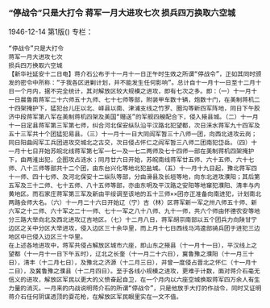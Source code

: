 ### “停战令”只是大打令  蒋军一月大进攻七次  损兵四万换取六空城

1946-12-14
第1版()
专栏：

    “停战令”只是大打令
    蒋军一月大进攻七次
    损兵四万换取六空城
    【新华社延安十二日电】蒋介石公布于十一月十一日正午时生效之所谓“停战令”，正如其同时颁发的密令中所称：“于我各区进剿计划，并不能发生任何影响”。总计自十一月十一日至十二月十日一个月内，据不完全统计，其对解放区较大规模之进攻，即有七次之多。即：（一）十一月十一日晨鲁南蒋军二十六师五十九师、七十七师等部，附装甲车数十辆，炮数十门，在美制蒋机二十四架掩护下，猛犯台儿庄以北、峄县以南、津浦支线之竹罗、圈沟等新四军阵地，同日下午胶济中段蒋军第八军在美制蒋机四架及美国“赠送”的军舰四艘配合下，侵入掖县城。（二）十一月十一日定县蒋军第三军第七师，纠合河北保安纵队沿平汉路北犯望都，次日涞水蒋军九十四军及五十三军共十个团猛犯易县。（三）十一月十一日大同阎军暂三十八师一团，向西北进攻云岗；同日阳曲阎军工兵团进攻交城北之古交，次日侵占怀仁之阎军暂三八师二团南犯岱岳。（四）十一月十七日开始苏皖北线蒋军第七军一七一及一七二两师及七十四师一部在美制蒋机四架掩护下，由两淮出犯，企图攻占涟水；同月廿六日开始，苏皖南线蒋军廿五师、六十五师、六十七师、八十三师等部共十二个团，由东台兴化等地北犯盐城。（五）十一月十九日起，豫北蒋军四十一师、四十七师、及河北保安十二纵队等部，分由滑县及长垣等地，向东北进攻濮阳；其后第五军及三十二师、七十五师、八十五师等部，亦由东明及平汉路之安阳等地窜犯濮阳、清丰与内黄地区。而石家庄蒋军第三军及新由平绥调至该地的五十三师××团亦正准备向南进犯，计划南北两路会师大名。（六）十一月二十六日开始辽（宁）吉（林）区蒋军新一军之卅八师五十师、新六军之十二师、六十军之二十一师、七十一军之八十八师、九十一师，共六个师由怀德农安等地分三路大举向北及西北进攻辽吉地区。（七）十二月八日，蒋军胡宗南部以五个团兵力向陕甘宁边区之关中分区大举进攻，侵入边区三十余华里，而上月十七日西线马鸿逵部骑兵团于进犯三边地区中已侵入边区三十华里。
    在上述各地进攻中，蒋军共侵占解放区城市六座，即山东之掖县（十一月十一日），平汉线上之望都（十一月十一日下午五时），辽北之长奎（十一月二十六日），冀鲁豫之濮阳（十一月三十日），清丰（十二月七日），及豫北之济源（十二月三日），并曾一度侵占晋北之怀仁（十一月十二日），及冀鲁豫之濮县（十二月四日）。至于各线小规模之进攻，更难于计数，面对蒋介石毫无信义的进攻，解放区军民以更大的义愤奋起自卫，在一个月内以六座空城换取蒋军四万余人有生力量的消灭。一月来的内战说明蒋介石的所谓“停战令”，只是他放手大打的作战令，同时又证明蒋介石任何阴谋透顶的耍花枪，在解放区军民眼里实在一文不值。
